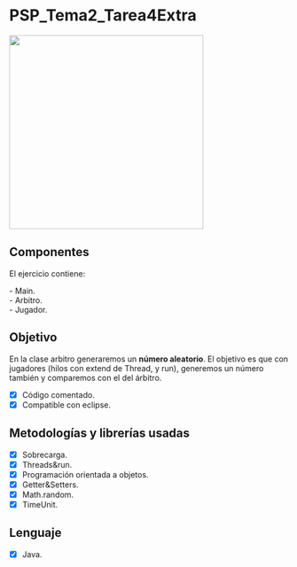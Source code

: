 <h1>PSP_Tema2_Tarea4Extra</h1>

<img src="https://github.com/zigusretl/images/blob/main/PSP_TEMA2_TAREA4.PNG" width="350"></img>

<h2>Componentes</h2>
<p>El ejercicio contiene:</p>
- Main.
<br>
- Arbitro.
<br>
- Jugador.
<br>
<h2>Objetivo</h2>
<p>En la clase arbitro generaremos un <b>número aleatorio</b>. El objetivo es que con jugadores (hilos con extend de Thread, y run), generemos un número también y 
comparemos con el del árbitro.</p>

- [x] Código comentado.
- [x] Compatible con eclipse.

<h2>Metodologías y librerías usadas</h2>

- [x] Sobrecarga.
- [x] Threads&run.
- [x] Programación orientada a objetos.
- [x] Getter&Setters.
- [x] Math.random.
- [x] TimeUnit.

<h2>Lenguaje</h2>

- [x] Java.


